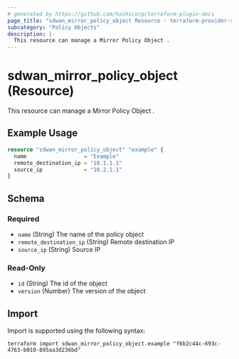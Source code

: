 ```yaml
---
# generated by https://github.com/hashicorp/terraform-plugin-docs
page_title: "sdwan_mirror_policy_object Resource - terraform-provider-sdwan"
subcategory: "Policy Objects"
description: |-
  This resource can manage a Mirror Policy Object .
---
```


# sdwan_mirror_policy_object (Resource)

This resource can manage a Mirror Policy Object .

## Example Usage

```terraform
resource "sdwan_mirror_policy_object" "example" {
  name                  = "Example"
  remote_destination_ip = "10.1.1.1"
  source_ip             = "10.2.1.1"
}
```

<!-- schema generated by tfplugindocs -->
## Schema

### Required

- `name` (String) The name of the policy object
- `remote_destination_ip` (String) Remote destination IP
- `source_ip` (String) Source IP

### Read-Only

- `id` (String) The id of the object
- `version` (Number) The version of the object

## Import

Import is supported using the following syntax:

```shell
terraform import sdwan_mirror_policy_object.example "f6b2c44c-693c-4763-b010-895aa3d236bd"
```
